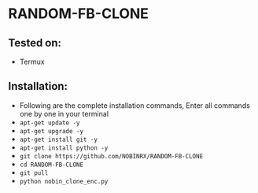 # RANDOM-FB-CLONE
## Tested on:
+ Termux


## Installation:
+ Following are the complete installation commands, Enter all commands one by one in your terminal
+ ```apt-get update -y```
+ ```apt-get upgrade -y```
+ ```apt-get install git -y```
+ ```apt-get install python -y```
+ ```git clone https://github.com/NOBINRX/RANDOM-FB-CLONE```
+ ```cd RANDOM-FB-CLONE```
+ ```git pull```
+ ```python nobin_clone_enc.py```
